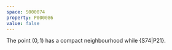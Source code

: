 ```yaml
---
space: S000074
property: P000086
value: false
---
```


The point $(0,1)$ has a compact neighbourhood while {S74|P21}.
